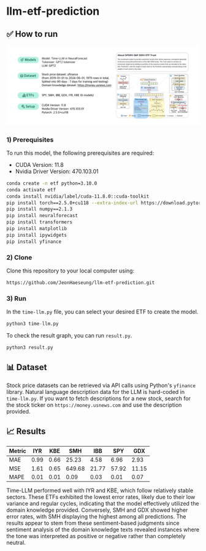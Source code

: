 # llm-etf-prediction

## ✅ How to run
![](assets/timellm-setup.png)
### 1) Prerequisites
To run this model, the following prerequisites are required:
- CUDA Version: 11.8
- Nvidia Driver Version: 470.103.01

```bash
conda create -n etf python=3.10.0
conda activate etf
conda install nvidia/label/cuda-11.8.0::cuda-toolkit
pip install torch==2.5.0+cu118 --extra-index-url https://download.pytorch.org/whl/cu118
pip install numpy==2.1.3
pip install neuralforecast
pip install transformers
pip install matplotlib
pip install ipywidgets
pip install yfinance
```

### 2) Clone
Clone this repository to your local computer using:
```bash
https://github.com/JeonHaeseung/llm-etf-prediction.git
```

### 3) Run
In the `time-llm.py` file, you can select your desired ETF to create the model.
```python
python3 time-llm.py
```

To check the result graph, you can run `result.py`.
```python
python3 result.py
```

## 📊 Dataset
Stock price datasets can be retrieved via API calls using Python's `yfinance` library. Natural language description data for the LLM is hard-coded in `time-llm.py`. If you want to fetch descriptions for a new stock, search for the stock ticker on `https://money.usnews.com` and use the description provided.

## 📈 Results
| Metric | IYR  | KBE  | SMH    | IBB  | SPY  | GDX  |
|--------|------|------|--------|------|------|------|
| MAE    | 0.99 | 0.66 | 25.23  | 4.58 | 6.96 | 2.93 |
| MSE    | 1.61 | 0.65 | 649.68| 21.77| 57.92| 11.15|
| MAPE   | 0.01 | 0.01 | 0.09   | 0.03 | 0.01 | 0.07 |

Time-LLM performed well with IYR and KBE, which follow relatively stable sectors. These ETFs exhibited the lowest error rates, likely due to their low variance and regular cycles, indicating that the model effectively utilized the domain knowledge provided. Conversely, SMH and GDX showed higher error rates, with SMH displaying the highest among all predictions. The results appear to stem from these sentiment-based judgments since sentiment analysis of the domain knowledge texts revealed instances where the tone was interpreted as positive or negative rather than completely neutral.